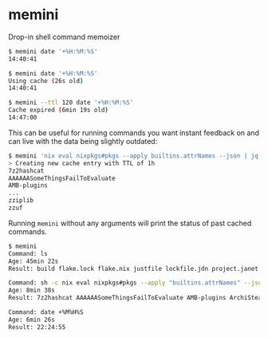# memini

Drop-in shell command memoizer

```sh
$ memini date '+%H:%M:%S'
14:40:41

$ memini date '+%H:%M:%S'
Using cache (26s old)
14:40:41

$ memini --ttl 120 date '+%H:%M:%S'
Cache expired (6min 19s old)
14:47:00
```

This can be useful for running commands you want instant feedback on and can live with the data being slightly outdated:
```sh
$ memini 'nix eval nixpkgs#pkgs --apply builtins.attrNames --json | jq -r .[]' | wmenu
> Creating new cache entry with TTL of 1h 
7z2hashcat
AAAAAASomeThingsFailToEvaluate
AMB-plugins
...
zziplib
zzuf
```


Running `memini` without any arguments will print the status of past cached commands.
```sh
$ memini
Command: ls 
Age: 45min 22s
Result: build flake.lock flake.nix justfile lockfile.jdn project.janet src 

Command: sh -c nix eval nixpkgs#pkgs --apply "builtins.attrNames" --json | jq ".[]" -r  
Age: 8min 38s
Result: 7z2hashcat AAAAAASomeThingsFailToEvaluate AMB-plugins ArchiSteamFarm AusweisApp2 BeatSaberModManager CHOWTapeModel ChowCentaur ChowKick ChowPhaser CoinMP CuboCore DisnixWe...

Command: date +%M%H%S
Age: 6min 26s
Result: 22:24:55
```
